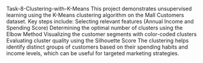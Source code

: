 Task-8-Clustering-with-K-Means
This project demonstrates unsupervised learning using the K-Means clustering algorithm on the Mall Customers dataset. Key steps include:
Selecting relevant features (Annual Income and Spending Score)
Determining the optimal number of clusters using the Elbow Method
Visualizing the customer segments with color-coded clusters
Evaluating cluster quality using the Silhouette Score
The clustering helps identify distinct groups of customers based on their spending habits and income levels, which can be useful for targeted marketing strategies.
